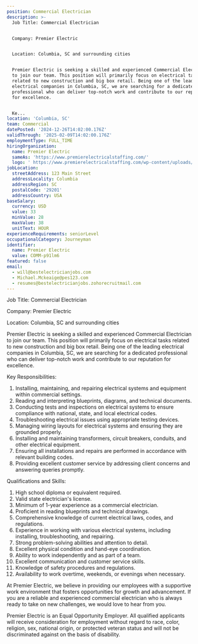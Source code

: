 ```yaml
---
position: Commercial Electrician
description: >-
  Job Title: Commercial Electrician 


  Company: Premier Electric


  Location: Columbia, SC and surrounding cities


  Premier Electric is seeking a skilled and experienced Commercial Electrician
  to join our team. This position will primarily focus on electrical tasks
  related to new construction and big box retail. Being one of the leading
  electrical companies in Columbia, SC, we are searching for a dedicated
  professional who can deliver top-notch work and contribute to our reputation
  for excellence.


  Ke...
location: 'Columbia, SC'
team: Commercial
datePosted: '2024-12-26T14:02:00.176Z'
validThrough: '2025-02-09T14:02:00.176Z'
employmentType: FULL_TIME
hiringOrganization:
  name: Premier Electric
  sameAs: 'https://www.premierelectricalstaffing.com/'
  logo: ' https://www.premierelectricalstaffing.com/wp-content/uploads/2020/05/Premier-Electrical-Staffing-logo.png'
jobLocation:
  streetAddress: 123 Main Street
  addressLocality: Columbia
  addressRegion: SC
  postalCode: '29201'
  addressCountry: USA
baseSalary:
  currency: USD
  value: 33
  minValue: 28
  maxValue: 38
  unitText: HOUR
experienceRequirements: seniorLevel
occupationalCategory: Journeyman
identifier:
  name: Premier Electric
  value: COMM-p91lm6
featured: false
email:
  - will@bestelectricianjobs.com
  - Michael.Mckeaige@pes123.com
  - resumes@bestelectricianjobs.zohorecruitmail.com
---
```




Job Title: Commercial Electrician 

Company: Premier Electric

Location: Columbia, SC and surrounding cities

Premier Electric is seeking a skilled and experienced Commercial Electrician to join our team. This position will primarily focus on electrical tasks related to new construction and big box retail. Being one of the leading electrical companies in Columbia, SC, we are searching for a dedicated professional who can deliver top-notch work and contribute to our reputation for excellence.

Key Responsibilities:

1. Installing, maintaining, and repairing electrical systems and equipment within commercial settings.
2. Reading and interpreting blueprints, diagrams, and technical documents.
3. Conducting tests and inspections on electrical systems to ensure compliance with national, state, and local electrical codes.
4. Troubleshooting electrical issues using appropriate testing devices.
5. Managing wiring layouts for electrical systems and ensuring they are grounded properly.
6. Installing and maintaining transformers, circuit breakers, conduits, and other electrical equipment.
7. Ensuring all installations and repairs are performed in accordance with relevant building codes.
8. Providing excellent customer service by addressing client concerns and answering queries promptly.

Qualifications and Skills:

1. High school diploma or equivalent required.
2. Valid state electrician's license.
3. Minimum of 1-year experience as a commercial electrician.
4. Proficient in reading blueprints and technical drawings.
5. Comprehensive knowledge of current electrical laws, codes, and regulations.
6. Experience in working with various electrical systems, including installing, troubleshooting, and repairing.
7. Strong problem-solving abilities and attention to detail.
8. Excellent physical condition and hand-eye coordination.
9. Ability to work independently and as part of a team.
10. Excellent communication and customer service skills.
11. Knowledge of safety procedures and regulations.
12. Availability to work overtime, weekends, or evenings when necessary.

At Premier Electric, we believe in providing our employees with a supportive work environment that fosters opportunities for growth and advancement. If you are a reliable and experienced commercial electrician who is always ready to take on new challenges, we would love to hear from you. 

Premier Electric is an Equal Opportunity Employer. All qualified applicants will receive consideration for employment without regard to race, color, religion, sex, national origin, or protected veteran status and will not be discriminated against on the basis of disability.

